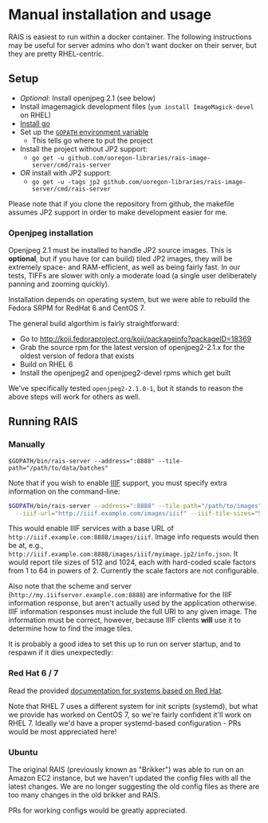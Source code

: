 # Manual installation and usage

RAIS is easiest to run within a docker container.  The following instructions
may be useful for server admins who don't want docker on their server, but they
are pretty RHEL-centric.

## Setup

- *Optional*: Install openjpeg 2.1 (see below)
- Install imagemagick development files (`yum install ImageMagick-devel` on RHEL)
- [Install go](http://golang.org/doc/install)
- Set up the [`GOPATH` environment variable](http://golang.org/doc/code.html#GOPATH)
  - This tells go where to put the project
- Install the project without JP2 support:
  - `go get -u github.com/uoregon-libraries/rais-image-server/cmd/rais-server`
- *OR* install with JP2 support:
  - `go get -u -tags jp2 github.com/uoregon-libraries/rais-image-server/cmd/rais-server`

Please note that if you clone the repository from github, the makefile assumes
JP2 support in order to make development easier for me.

### Openjpeg installation

Openjpeg 2.1 must be installed to handle JP2 source images.  This is
**optional**, but if you have (or can build) tiled JP2 images, they will be
extremely space- and RAM-efficient, as well as being fairly fast.  In our
tests, TIFFs are slower with only a moderate load (a single user deliberately
panning and zooming quickly).

Installation depends on operating system, but we were able to rebuild the
Fedora SRPM for RedHat 6 and CentOS 7.

The general build algorthim is fairly straightforward:

- Go to http://koji.fedoraproject.org/koji/packageinfo?packageID=18369
- Grab the source rpm for the latest version of openjpeg2-2.1.x for the oldest
  version of fedora that exists
- Build on RHEL 6
- Install the openjpeg2 and openjpeg2-devel rpms which get built

We've specifically tested `openjpeg2-2.1.0-1`, but it stands to reason the
above steps will work for others as well.

Running RAIS
-----

### Manually

`$GOPATH/bin/rais-server --address=":8888" --tile-path="/path/to/data/batches"`

Note that if you wish to enable [IIIF](http://iiif.io/api/image/2.0/) support,
you must specify extra information on the command-line:

```bash
$GOPATH/bin/rais-server --address=":8888" --tile-path="/path/to/images" \
  --iiif-url="http://iiif.example.com/images/iiif" --iiif-tile-sizes="512,1024"
```

This would enable IIIF services with a base URL of `http://iiif.example.com:8888/images/iiif`.
Image info requests would then be at, e.g., `http://iiif.example.com:8888/images/iiif/myimage.jp2/info.json`.
It would report tile sizes of 512 and 1024, each with hard-coded scale factors
from 1 to 64 in powers of 2.  Currently the scale factors are not configurable.

Also note that the scheme and server (`http://my.iiifserver.example.com:8888`)
are informative for the IIIF information response, but aren't actually used by
the application otherwise.  IIIF information responses must include the full
URI to any given image.  The information must be correct, however, because IIIF
clients **will** use it to determine how to find the image tiles.

It is probably a good idea to set this up to run on server startup, and to
respawn if it dies unexpectedly:

### Red Hat 6 / 7

Read the provided [documentation for systems based on Red
Hat](rh_config/README.md).

Note that RHEL 7 uses a different system for init scripts (systemd), but what
we provide has worked on CentOS 7, so we're fairly confident it'll work on RHEL
7.  Ideally we'd have a proper systemd-based configuration - PRs would be most
appreciated here!

### Ubuntu

The original RAIS (previously known as "Brikker") was able to run on an Amazon
EC2 instance, but we haven't updated the config files with all the latest
changes.  We are no longer suggesting the old config files as there are too
many changes in the old brikker and RAIS.

PRs for working configs would be greatly appreciated.

